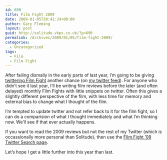 ```yaml
---
id: 690
title: Film Fight 2009
date: 2009-01-05T20:41:24+00:00
author: Gary Fleming
layout: post
guid: http://solitude.vkps.co.uk/?p=690
permalink: /Archives/2009/01/05/film-fight-2009/
categories:
  - Uncategorized
tags:
  - Film
  - Film Fight
---
```

After failing dismally in the early parts of last year, I&#8217;m going to be giving [twittering Film Fight](/Archives/2008/01/15/film-fight-2008/) another chance (on [my twitter feed](http://twitter.com/garyfleming)). For anyone who didn&#8217;t see it last year, I&#8217;ll be writing film reviews before the later (and often delayed) monthly Film Fights with little snippets on twitter. Often this gives a slightly different perspective of the film, with less time for memory and external bias to change what I thought of the film.

I&#8217;m tempted to update twitter and not refer back to it for the film fight, so I can do a comparision of what I thought immediately and what I&#8217;m thinking now. We&#8217;ll see if that ever actually happens.

If you want to read the 2009 reviews but not the rest of my Twitter (which is occassionally more personal than Solitude), then use the [Film Fight &#8217;09 Twitter Search page](http://search.twitter.com/search?q=%23FF09+from%3Agaryfleming).

Let&#8217;s hope I get a little further into this year than last.
